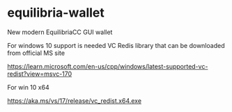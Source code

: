 # equilibria-wallet

New modern EquilibriaCC GUI wallet

For windows 10 support is needed VC Redis library that can be downloaded from official MS site

https://learn.microsoft.com/en-us/cpp/windows/latest-supported-vc-redist?view=msvc-170

For win 10 x64

https://aka.ms/vs/17/release/vc_redist.x64.exe
